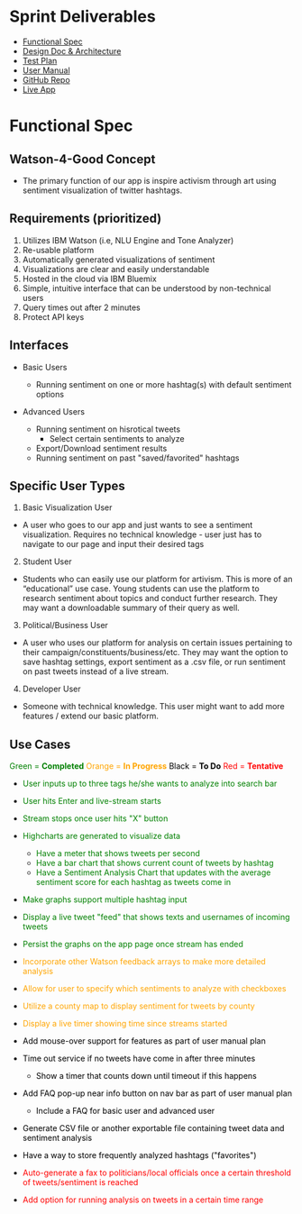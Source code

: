 # <a name="sprint"></a>Sprint Deliverables
* [Functional Spec](#func_spec)
* [Design Doc & Architecture](#architecture)
* [Test Plan](#test_plan)
* [User Manual](#user_manual)
* [GitHub Repo](https://github.com/comp523-w4g/vue-twitter-stream "repo")
* [Live App](http://vue-twitter-stream-watson.mybluemix.net/  "app")

# <a name="func_spec"></a>Functional Spec
## Watson-4-Good Concept
* The primary function of our app is inspire activism through art using sentiment visualization of twitter hashtags.

## Requirements (prioritized)
1. Utilizes IBM Watson (i.e, NLU Engine and Tone Analyzer)
2. Re-usable platform
3. Automatically generated visualizations of sentiment
4. Visualizations are clear and easily understandable
5. Hosted in the cloud via IBM Bluemix
6. Simple, intuitive interface that can be understood by non-technical users
7. Query times out after 2 minutes
8. Protect API keys

## Interfaces
* Basic Users
	-  Running sentiment on one or more hashtag(s) with default sentiment options

* Advanced Users
	-  Running sentiment on hisrotical tweets
		- Select certain sentiments to analyze
	- Export/Download sentiment results
	- Running sentiment on past "saved/favorited" hashtags


## Specific User Types
1. Basic Visualization User
* A user who goes to our app and just wants to see a sentiment visualization. Requires no technical knowledge - user just has to navigate to our page and input their desired tags
2. Student User
* Students who can easily use our platform for artivism. This is more of an “educational” use case. Young students can use the platform to research sentiment about topics and conduct further research. They may want a downloadable summary of their query as well.
3. Political/Business User
* A user who uses our platform for analysis on certain issues pertaining to their campaign/constituents/business/etc. They may want the option to save hashtag settings, export sentiment as a .csv file, or run sentiment on past tweets instead of a live stream.
4. Developer User
* Someone with technical knowledge. This user might want to add more features / extend our basic platform.

## Use Cases 
<span style="color:green"> Green = **Completed**</span>
<span style="color:orange">Orange = **In Progress**</span>
<span style="color:black"> Black = **To Do**</span> 
<span style="color:red"> Red = **Tentative**</span> 

* <span style="color:green"> User inputs up to three tags he/she wants to analyze into search bar </span> 
* <span style="color:green"> User hits Enter and live-stream starts</span> 
* <span style="color:green"> Stream stops once user hits "X" button</span> 
* <span style="color:green">Highcharts are generated to visualize data</span> 
	* <span style="color:green">Have a meter that shows tweets per second</span> 
	* <span style="color:green">Have a bar chart that shows current count of tweets by hashtag</span> 
	* <span style="color:green">Have a Sentiment Analysis Chart that updates with the average sentiment score for each hashtag as tweets come in</span> 
* <span style="color:green">Make graphs support multiple hashtag input</span> 
* <span style="color:green">Display a live tweet "feed" that shows texts and usernames of incoming tweets</span>
* <span style="color:green">Persist the graphs on the app page once stream has ended</span>

* <span style="color:orange">Incorporate other Watson feedback arrays to make more detailed analysis</span>
* <span style="color:orange">Allow for user to specify which sentiments to analyze with checkboxes</span>
* <span style="color:orange">Utilize a county map to display sentiment for tweets by county</span>
* <span style="color:orange">Display a live timer showing time since streams started</span>

* <span style="color:black">Add mouse-over support for features as part of user manual plan</span>
* <span style="color:black">Time out service if no tweets have come in after three minutes</span>
	* <span style="color:black">Show a timer that counts down until timeout if this happens</span>
* <span style="color:black">Add FAQ pop-up near info button on nav bar as part of user manual plan</span>
  * <span style="color:black">Include a FAQ for basic user and advanced user</span>
* <span style="color:black">Generate CSV file or another exportable file containing tweet data and sentiment analysis</span>
* <span style="color:black">Have a way to store frequently analyzed hashtags ("favorites")</span>
* <span style="color:red">Auto-generate a fax to politicians/local officials once a certain threshold of tweets/sentiment is reached</span>
* <span style="color:red">Add option for running analysis on tweets in a certain time range</span>


